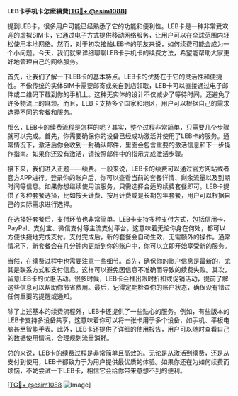 **LEB卡手机卡怎麽續費[[TG💪+ @esim1088](https://t.me/s/esim1088)]**

提到LEB卡，很多用户可能已经熟悉了它的功能和便利性。LEB卡是一种非常受欢迎的虚拟SIM卡，它通过电子方式提供移动网络服务，让用户可以在全球范围内轻松使用本地网络。然而，对于初次接触LEB卡的朋友来说，如何续费可能会成为一个小问题。今天，我们就来详细聊聊LEB卡手机卡的续费方法，希望能帮助大家更好地管理自己的网络服务。

首先，让我们了解一下LEB卡的基本特点。LEB卡的优势在于它的灵活性和便捷性。不像传统的实体SIM卡需要邮寄或亲自到店领取，LEB卡可以直接通过电子邮件或二维码下载到你的手机上。这种无实体的设计不仅减少了等待时间，还避免了许多物流上的麻烦。而且，LEB卡支持多个国家和地区，用户可以根据自己的需求选择不同的套餐和服务。

那么，LEB卡的续费流程是怎样的呢？其实，整个过程非常简单，只需要几个步骤就可以完成。首先，你需要确保你的设备已经成功激活并使用了LEB卡的服务。通常情况下，激活后你会收到一封确认邮件，里面会包含重要的激活信息和下一步操作指南。如果你还没有激活，请按照邮件中的指示完成激活步骤。

接下来，我们进入正题——续费。一般来说，LEB卡的续费可以通过官方网站或者官方APP进行。登录你的账户后，你可以查看当前的套餐详情、剩余流量以及到期时间等信息。如果你想继续使用该服务，只需选择合适的续费套餐即可。LEB卡提供了多种套餐选择，比如按天计费、按月计费或是长期包年套餐，用户可以根据自己的实际需求进行选择。

在选择好套餐后，支付环节也非常简单。LEB卡支持多种支付方式，包括信用卡、PayPal、支付宝、微信支付等主流支付平台。这意味着无论你身在何处，都可以方便快捷地完成支付。支付完成后，新的套餐会自动生效，无需额外的操作。通常情况下，新套餐会在几分钟内更新到你的账户中，你可以立即开始享受新的服务。

当然，在续费过程中也需要注意一些细节。首先，确保你的账户信息是最新的，尤其是联系方式和支付信息。这样可以避免因信息不准确而导致的续费失败。其次，留意LEB卡的优惠活动。很多时候，LEB卡会推出限时折扣或促销活动，提前了解这些信息可以帮助你节省费用。最后，记得定期检查你的账户状态，确保没有错过任何重要的提醒或通知。

除了上述基本的续费流程外，LEB卡还提供了一些贴心的服务。例如，有些版本的LEB卡支持多设备共享，这意味着你可以将一张卡用于多个设备，如手机、平板电脑甚至智能手表。此外，LEB卡还提供了详细的使用报告，用户可以随时查看自己的数据使用情况，合理规划流量消耗。

总的来说，LEB卡的续费过程是非常简单且高效的。无论是从激活到续费，还是从支付到使用，LEB卡都致力于为用户提供最优质的体验。如果你还在为如何续费而烦恼，不妨尝试一下LEB卡，相信它会给你带来意想不到的便利。

[[TG💪+ @esim1088](https://t.me/s/esim1088) ![Image](https://i.postimg.cc/4NQfJmqS/Snipaste-2025-05-13-00-14-12.png)]